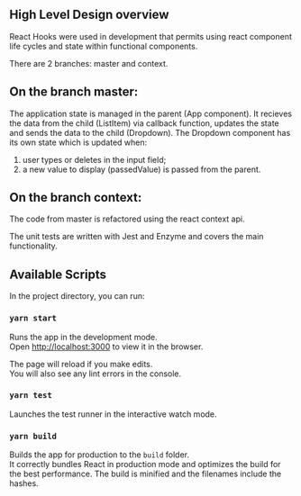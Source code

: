 ## High Level Design overview

React Hooks were used in development that permits using react component life cycles and state within functional components.

There are 2 branches: master and context.

## On the branch master:
The application state is managed in the parent (App component). It recieves the data from the child (ListItem) via callback function, updates the state and sends the data to the child (Dropdown). The Dropdown component has its own state which is updated when:
  1. user types or deletes in the input field;
  2. a new value to display (passedValue) is passed from the parent.

## On the branch context:
The code from master is refactored using the react context api.

The unit tests are written with Jest and Enzyme and covers the main functionality.

## Available Scripts

In the project directory, you can run:

### `yarn start`

Runs the app in the development mode.<br />
Open [http://localhost:3000](http://localhost:3000) to view it in the browser.

The page will reload if you make edits.<br />
You will also see any lint errors in the console.

### `yarn test`

Launches the test runner in the interactive watch mode.<br />

### `yarn build`

Builds the app for production to the `build` folder.<br />
It correctly bundles React in production mode and optimizes the build for the best performance.
The build is minified and the filenames include the hashes.<br />

